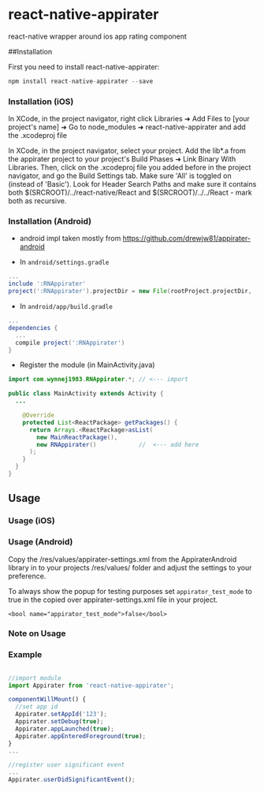 # react-native-appirater
react-native wrapper around ios app rating component

##Installation

First you need to install react-native-appirater:

```javascript
npm install react-native-appirater --save
```

### Installation (iOS)

In XCode, in the project navigator, right click Libraries ➜ Add Files to [your project's name] ➜ Go to node_modules ➜ react-native-appirater and add the .xcodeproj file

In XCode, in the project navigator, select your project. Add the lib*.a from the appirater project to your project's Build Phases ➜ Link Binary With Libraries. Then, click on the .xcodeproj file you added before in the project navigator, and go the Build Settings tab. Make sure 'All' is toggled on (instead of 'Basic'). Look for Header Search Paths and make sure it contains both $(SRCROOT)/../react-native/React and $(SRCROOT)/../../React - mark both as recursive.

### Installation (Android)
* android impl taken mostly from https://github.com/drewjw81/appirater-android

* In `android/settings.gradle`

```gradle
...
include ':RNAppirater'
project(':RNAppirater').projectDir = new File(rootProject.projectDir, '../node_modules/react-native-appirater/android')
```

* In `android/app/build.gradle`

```gradle
...
dependencies {
  ...
  compile project(':RNAppirater')
}
```

* Register the module (in MainActivity.java)

```java
import com.wynnej1983.RNAppirater.*; // <--- import

public class MainActivity extends Activity {
  ...

    @Override
    protected List<ReactPackage> getPackages() {
      return Arrays.<ReactPackage>asList(
        new MainReactPackage(),
        new RNAppirater()            //  <--- add here
      );
    }
  }
}
```

## Usage

### Usage (iOS)


### Usage (Android)

Copy the /res/values/appirater-settings.xml from the AppiraterAndroid library in to your projects /res/values/ folder and adjust the settings to your preference.

To always show the popup for testing purposes set `appirator_test_mode` to true in the copied over appirater-settings.xml file in your project.
```
<bool name="appirator_test_mode">false</bool>
```

### Note on Usage

### Example

```javascript

//import module
import Appirater from 'react-native-appirater';

componentWillMount() {
  //set app id
  Appirater.setAppId('123');
  Appirater.setDebug(true);
  Appirater.appLaunched(true);
  Appirater.appEnteredForeground(true);
}
...

//register user significant event
...
Appirater.userDidSignificantEvent();

```
